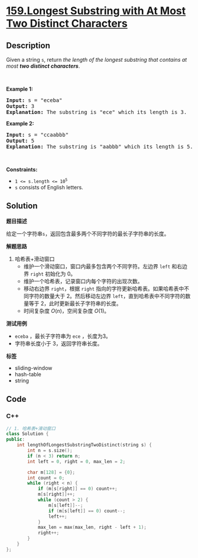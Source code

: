 # [159.Longest Substring with At Most Two Distinct Characters](https://leetcode.com/problems/longest-substring-with-at-most-two-distinct-characters/description/)

## Description

<p>Given a string <code>s</code>, return <em>the length of the longest </em><span data-keyword="substring-nonempty"><em>substring</em></span><em> that contains at most <strong>two distinct characters</strong></em>.</p>

<p>&nbsp;</p>
<p><strong class="example">Example 1:</strong></p>

<pre>
<strong>Input:</strong> s = &quot;eceba&quot;
<strong>Output:</strong> 3
<strong>Explanation:</strong> The substring is &quot;ece&quot; which its length is 3.
</pre>

<p><strong class="example">Example 2:</strong></p>

<pre>
<strong>Input:</strong> s = &quot;ccaabbb&quot;
<strong>Output:</strong> 5
<strong>Explanation:</strong> The substring is &quot;aabbb&quot; which its length is 5.
</pre>

<p>&nbsp;</p>
<p><strong>Constraints:</strong></p>

<ul>
  <li><code>1 &lt;= s.length &lt;= 10<sup>5</sup></code></li>
  <li><code>s</code> consists of English letters.</li>
</ul>

## Solution

**题目描述**

给定一个字符串`s`，返回包含最多两个不同字符的最长子字符串的长度。

**解题思路**

1. 哈希表+滑动窗口
   - 维护一个滑动窗口，窗口内最多包含两个不同字符。左边界 `left` 和右边界 `right` 初始化为 0。
   - 维护一个哈希表，记录窗口内每个字符的出现次数。
   - 移动右边界 `right`，根据 `right` 指向的字符更新哈希表。如果哈希表中不同字符的数量大于 2。然后移动左边界 `left`，直到哈希表中不同字符的数量等于 2，此时更新最长子字符串的长度。
   - 时间复杂度 $O(n)$，空间复杂度 $O(1)$。

**测试用例**

- `eceba` ，最长子字符串为 `ece` ，长度为3。
- 字符串长度小于 3，返回字符串长度。

**标签**

- sliding-window
- hash-table
- string

<!-- code start -->
## Code

### C++

```cpp
// 1. 哈希表+滑动窗口
class Solution {
public:
    int lengthOfLongestSubstringTwoDistinct(string s) {
        int n = s.size();
        if (n < 3) return n;
        int left = 0, right = 0, max_len = 2;

        char m[128] = {0};
        int count = 0;
        while (right < n) {
            if (m[s[right]] == 0) count++;
            m[s[right]]++;
            while (count > 2) {
                m[s[left]]--;
                if (m[s[left]] == 0) count--;
                left++;
            }
            max_len = max(max_len, right - left + 1);
            right++;
        }
    }
};
```

<!-- code end -->
